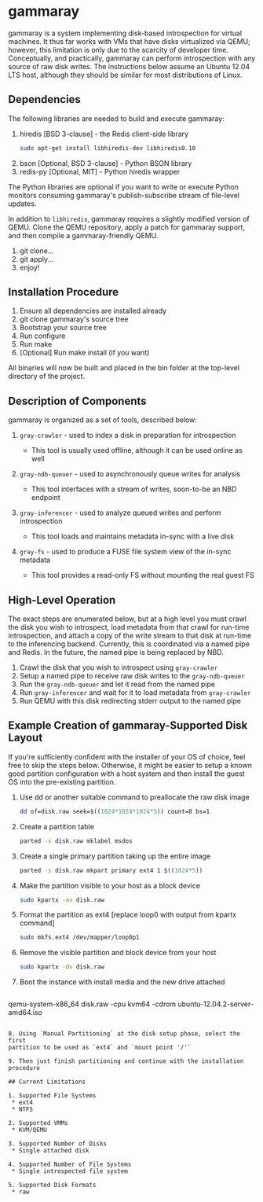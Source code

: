 # gammaray

gammaray is a system implementing disk-based introspection for virtual
machines.  It thus far works with VMs that have disks virtualized via QEMU;
however, this limitation is only due to the scarcity of developer time.
Conceptually, and practically, gammaray can perform introspection with any
source of raw disk writes.  The instructions below assume an Ubuntu 12.04 LTS
host, although they should be similar for most distributions of Linux.

## Dependencies

The following libraries are needed to build and execute gammaray:

1. hiredis [BSD 3-clause] - the Redis client-side library
   ```bash
   sudo apt-get install libhiredis-dev libhiredis0.10
   ```
2. bson [Optional, BSD 3-clause] - Python BSON library
3. redis-py [Optional, MIT] - Python hiredis wrapper

The Python libraries are optional if you want to write or execute Python
monitors consuming gammaray's publish-subscribe stream of file-level updates.

In addition to `libhiredis`, gammaray requires a slightly modified version of
QEMU.  Clone the QEMU repository, apply a patch for gammaray support, and then
compile a gammaray-friendly QEMU.

1. git clone...
2. git apply...
3. enjoy!

## Installation Procedure

1. Ensure all dependencies are installed already
2. git clone gammaray's source tree
3. Bootstrap your source tree
4. Run configure
5. Run make
6. [Optional] Run make install (if you want)

All binaries will now be built and placed in the bin folder at the top-level
directory of the project.

## Description of Components

gammaray is organized as a set of tools, described below:

1. `gray-crawler` - used to index a disk in preparation for introspection
    * This tool is usually used offline, although it can be used online as well

2. `gray-ndb-queuer` - used to asynchronously queue writes for analysis
    * This tool interfaces with a stream of writes, soon-to-be an NBD endpoint

3. `gray-inferencer` - used to analyze queued writes and perform introspection
    * This tool loads and maintains metadata in-sync with a live disk

4. `gray-fs` - used to produce a FUSE file system view of the in-sync metadata
    * This tool provides a read-only FS without mounting the real guest FS

## High-Level Operation

The exact steps are enumerated below, but at a high level you must crawl the
disk you wish to introspect, load metadata from that crawl for run-time
introspection, and attach a copy of the write stream to that disk at run-time
to the inferencing backend.  Currently, this is coordinated via a named pipe
and Redis.  In the future, the named pipe is being replaced by NBD.

1. Crawl the disk that you wish to introspect using `gray-crawler`
2. Setup a named pipe to receive raw disk writes to the `gray-ndb-queuer`
3. Run the `gray-ndb-queuer` and let it read from the named pipe
4. Run `gray-inferencer` and wait for it to load metadata from `gray-crawler`
5. Run QEMU with this disk redirecting stderr output to the named pipe 

## Example Creation of gammaray-Supported Disk Layout

If you're sufficiently confident with the installer of your OS of choice, feel
free to skip the steps below.  Otherwise, it might be easier to setup a known
good partition configuration with a host system and then install the guest OS
into the pre-existing partition.

1. Use dd or another suitable command to preallocate the raw disk image

   ```bash
   dd of=disk.raw seek=$((1024*1024*1024*5)) count=0 bs=1
   ```

2. Create a partition table

   ```bash
   parted -s disk.raw mklabel msdos
   ```    

3. Create a single primary partition taking up the entire image

   ```bash
   parted -s disk.raw mkpart primary ext4 1 $((1024*5))
   ```

4. Make the partition visible to your host as a block device

   ```bash
   sudo kpartx -av disk.raw
   ```

5. Format the partition as ext4 [replace loop0 with output from kpartx command]

   ```bash
   sudo mkfs.ext4 /dev/mapper/loop0p1
   ```

6. Remove the visible partition and block device from your host

   ```bash
   sudo kpartx -dv disk.raw
   ```

7. Boot the instance with install media and the new drive attached

   ```bash
  qemu-system-x86_64 disk.raw -cpu kvm64 -cdrom ubuntu-12.04.2-server-amd64.iso
   ```

8. Using `Manual Partitioning` at the disk setup phase, select the first
   partition to be used as `ext4` and `mount point '/'`

9. Then just finish partitioning and continue with the installation procedure

## Current Limitations

1. Supported File Systems
    * ext4
    * NTFS

2. Supported VMMs
    * KVM/QEMU

3. Supported Number of Disks
    * Single attached disk

4. Supported Number of File Systems
    * Single introspected file system

5. Supported Disk Formats
    * raw
